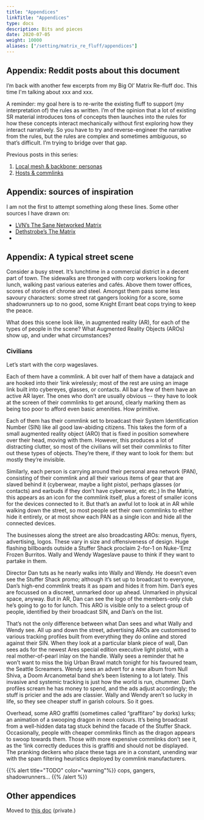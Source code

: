 ```yaml
---
title: "Appendices"
linkTitle: "Appendices"
type: docs
description: Bits and pieces
date: 2020-07-05
weight: 10000
aliases: ["/setting/matrix_re_fluff/appendices"]
---
```

## Appendix: Reddit posts about this document

I’m back with another few excerpts from my Big Ol’ Matrix Re-fluff doc. This time I'm talking about xxx and xxx.

A reminder: my goal here is to re-write the existing fluff to support (my interpretation of) the rules as written. I’m of the opinion that a lot of existing SR material introduces tons of concepts then launches into the rules for how these concepts interact mechanically without first exploring how they interact narratively. So you have to try and reverse-engineer the narrative from the rules, but the rules are complex and sometimes ambiguous, so that’s difficult. I’m trying to bridge over that gap.

Previous posts in this series:

1. [Local mesh & backbone; personas]([https://www.reddit.com/r/Shadowrun/comments/helqt5/matrix_fluff/](https://www.reddit.com/r/Shadowrun/comments/helqt5/matrix_fluff/))
2. [Hosts & commlinks](https://www.reddit.com/r/Shadowrun/comments/hf3dwz/matrix_refluff_hosts_and_commlinks/)


## Appendix: sources of inspiration

I am not the first to attempt something along these lines. Some other sources I have drawn on:

*   [LVN’s The Sane Networked Matrix](https://old.reddit.com/r/Shadowrun/comments/bwwlvb/the_sane_networked_matrix/)
*   [Dethstrobe’s The Matrix](https://docs.google.com/document/d/18__Y0385UauDbH2KPx-YxmDWu96QQV-OU_O1bppsdas/edit#heading=h.thqp862ye4k5)
*   

## Appendix: A typical street scene

Consider a busy street. It’s lunchtime in a commercial district in a decent part of town. The sidewalks are thronged with corp workers looking for lunch, walking past various eateries and cafés. Above them tower offices, scores of stories of chrome and steel. Amongst them pass some less savoury characters: some street rat gangers looking for a score, some shadowrunners up to no good, some Knight Errant beat cops trying to keep the peace. 

What does this scene look like, in augmented reality (AR), for each of the types of people in the scene? What Augmented Reality Objects (AROs) show up, and under what circumstances?


### Civilians 

Let’s start with the corp wageslaves. 

Each of them have a commlink. A bit over half of them have a datajack and are hooked into their ‘link wirelessly; most of the rest are using an image link built into cybereyes, glasses, or contacts. All bar a few of them have an active AR layer. The ones who don’t are usually obvious -- they have to look at the screen of their commlinks to get around, clearly marking them as being too poor to afford even basic amenities. How primitive. 

Each of them has their commlink set to broadcast their System Identification Number (SIN) like all good law-abiding citizens. This takes the form of a small augmented reality object (ARO) that is fixed in position somewhere over their head, moving with them. However, this produces a lot of distracting clutter, so most of the civilians will set their commlinks to filter out these types of objects. They’re there, if they want to look for them: but mostly they’re invisible. 

Similarly, each person is carrying around their personal area network (PAN), consisting of their commlink and all their various items of gear that are slaved behind it (cyberwear, maybe a light pistol, perhaps glasses (or contacts) and earbuds if they don’t have cyberwear, etc etc.) In the Matrix, this appears as an icon for the commlink itself, plus a forest of smaller icons for the devices connected to it. But that’s an awful lot to look at in AR while walking down the street, so most people set their own commlinks to either hide it entirely, or at most show each PAN as a single icon and hide all the connected devices.

The businesses along the street are also broadcasting AROs: menus, flyers, advertising, logos. These vary in size and offensiveness of design. Huge flashing billboards outside a Stuffer Shack proclaim 2-for-1 on Nuke-’Emz Frozen Burritos. Wally and Wendy Wageslave pause to think if they want to partake in them.

Director Dan tuts as he nearly walks into Wally and Wendy. He doesn’t even see the Stuffer Shack promo; although it’s set up to broadcast to everyone, Dan’s high-end commlink treats it as spam and hides it from him. Dan’s eyes are focussed on a discreet, unmarked door up ahead. Unmarked in physical space, anyway. But in AR, Dan can see the logo of the members-only club he’s going to go to for lunch.  This ARO is visible only to a select group of people, identified by their broadcast SIN, and Dan’s on the list.

That’s not the only difference between what Dan sees and what Wally and Wendy see. All up and down the street, advertising AROs are customised to various tracking profiles built from everything they do online and stored against their SIN. When they look at a particular blank piece of wall, Dan sees ads for the newest Ares special edition executive light pistol, with a real mother-of-pearl inlay on the handle. Wally sees a reminder that he won’t want to miss the big Urban Brawl match tonight for his favoured team, the Seattle Screamers. Wendy sees an advert for a new album from Null Shiva, a Doom Arcanometal band she’s been listening to a lot lately. This invasive and systemic tracking is just how the world is run, chummer. Dan’s profiles scream he has money to spend, and the ads adjust accordingly; the stuff is pricier and the ads are classier. Wally and Wendy aren’t so lucky in life, so they see cheaper stuff in garish colours. So it goes.

Overhead, some ARO graffiti (sometimes called “graffitaro” by dorks) lurks; an animation of a swooping dragon in neon colours. It’s being broadcast from a well-hidden data tag stuck behind the facade of the Stuffer Shack. Occasionally, people with cheaper commlinks flinch as the dragon appears to swoop towards them. Those with more expensive commlinks don’t see it, as the ‘link correctly deduces this is graffiti and should not be displayed. The pranking deckers who place these tags are in a constant, unending war with the spam filtering heuristics deployed by commlink manufacturers. 

{{% alert title="TODO" color="warning"%}}
cops, gangers, shadowrunners...
{{% /alert %}}

## Other appendices

Moved to [this doc](https://docs.google.com/document/d/1M8aJSLXBdzviLi_owBaZar1o4-hVrvb8mkQQs2jjqG4) (private.)

